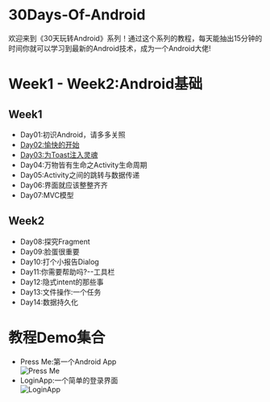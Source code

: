 # 30Days-Of-Android
欢迎来到《30天玩转Android》系列！通过这个系列的教程，每天能抽出15分钟的时间你就可以学习到最新的Android技术，成为一个Android大佬!

# Week1 - Week2:Android基础
## Week1
* Day01:初识Android，请多多关照
* [Day02:愉快的开始](https://github.com/stepfencurryxiao/30DaysOfAndroid/blob/master/docs/Day02/%E7%AC%AC%E4%B8%80%E6%AC%A1%E4%B8%8EAndroid%E4%BA%B2%E5%AF%86%E6%8E%A5%E8%A7%A6.md)
* [Day03:为Toast注入灵魂](https://github.com/stepfencurryxiao/30DaysOfAndroid/blob/master/docs/Day03/%E4%B8%BAToast%E6%B3%A8%E5%85%A5%E7%81%B5%E9%AD%82.md)
* Day04:万物皆有生命之Activity生命周期
* Day05:Activity之间的跳转与数据传递
* Day06:界面就应该整整齐齐
* Day07:MVC模型
## Week2
* Day08:探究Fragment
* Day09:脸蛋很重要
* Day10:打个小报告Dialog
* Day11:你需要帮助吗?--工具栏
* Day12:隐式intent的那些事
* Day13:文件操作:一个任务
* Day14:数据持久化


# 教程Demo集合
* Press Me:第一个Android App  
![Press Me](https://github.com/stepfencurryxiao/30DaysOfAndroid/blob/master/docs/Day02/image/1579491468011.gif)
* LoginApp:一个简单的登录界面  
![LoginApp](https://github.com/stepfencurryxiao/30DaysOfAndroid/blob/master/docs/Day03/image/1579827883851.gif)
